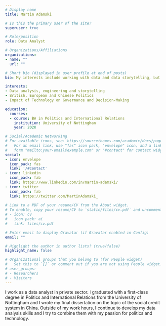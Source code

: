 ```yaml
---
# Display name
title: Martin Adamski

# Is this the primary user of the site?
superuser: true

# Role/position
role: Data Analyst

# Organizations/Affiliations
organizations:
- name: ""
  url: ""

# Short bio (displayed in user profile at end of posts)
bio: My interests include working with data and data storytelling, but also British, European and Chinese politics and the impact of technology on governance and decision-making.

interests:
- Data analysis, engineering and storytelling
- British, European and Chinese Politics
- Impact of Technology on Governance and Decision-Making

education:
  courses:
  - course: BA in Politics and International Relations
    institution: University of Nottingham
    year: 2020

# Social/Academic Networking
# For available icons, see: https://sourcethemes.com/academic/docs/page-builder/#icons
#   For an email link, use "fas" icon pack, "envelope" icon, and a link in the
#   form "mailto:your-email@example.com" or "#contact" for contact widget.
social:
- icon: envelope
  icon_pack: fas
  link: '/#contact'
- icon: linkedin
  icon_pack: fab
  link: https://www.linkedin.com/in/martin-adamski/
- icon: twitter
  icon_pack: fab
  link: https://twitter.com/MartinAdamski_
  
# Link to a PDF of your resume/CV from the About widget.
# To enable, copy your resume/CV to `static/files/cv.pdf` and uncomment the lines below.
# - icon: cv
#   icon_pack: ai
#   link: files/cv.pdf

# Enter email to display Gravatar (if Gravatar enabled in Config)
email: ""

# Highlight the author in author lists? (true/false)
highlight_name: false

# Organizational groups that you belong to (for People widget)
#   Set this to `[]` or comment out if you are not using People widget.
# user_groups:
# - Researchers
# - Visitors
---
```


I work as a data analyst in private sector. I graduated with a first-class degree in Politics and International Relations from the University of Nottingham and I wrote my final dissertation on the topic of the social credit system in China. Outside of my work hours, I continue to develop my data analysis skills and I try to combine them with my passion for politics and technology.
